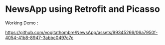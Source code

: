 # NewsApp using Retrofit and Picasso

Working Demo : 

https://github.com/yogitathombre/NewsApp/assets/99345266/06a7950f-4054-41b8-8947-3abbc0497c7c
